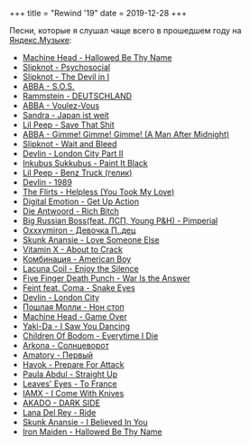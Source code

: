 +++
title = "Rewind '19"
date = 2019-12-28
+++

Песни, которые я слушал чаще всего в прошедшем году на [Яндекс.Музыке](https://music.yandex.ru/users/yamusic-rewind2019/playlists/2290167):

* [Machine Head - Hallowed Be Thy Name](https://www.youtube.com/watch?v=moqETlmNHnE)
* [Slipknot - Psychosocial](https://www.youtube.com/watch?v=5abamRO41fE)
* [Slipknot - The Devil in I](https://www.youtube.com/watch?v=XEEasR7hVhA)
* [ABBA - S.O.S.](https://www.youtube.com/watch?v=cvChjHcABPA)
* [Rammstein - DEUTSCHLAND](https://www.youtube.com/watch?v=NeQM1c-XCDc)
* [ABBA - Voulez-Vous](https://www.youtube.com/watch?v=za05HBtGsgU)
* [Sandra - Japan ist weit](https://www.youtube.com/watch?v=RQXzV9Rzh-4)
* [Lil Peep - Save That Shit](https://www.youtube.com/watch?v=WvV5TbJc9tQ)
* [ABBA - Gimme! Gimme! Gimme! (A Man After Midnight)](https://www.youtube.com/watch?v=XEjLoHdbVeE)
* [Slipknot - Wait and Bleed](https://www.youtube.com/watch?v=B1zCN0YhW1s)
* [Devlin - London City Part II](https://www.youtube.com/watch?v=sMI8efVEYeM)
* [Inkubus Sukkubus - Paint It Black](https://www.youtube.com/watch?v=LCjq-3g9ewU)
* [Lil Peep - Benz Truck (гелик)](https://www.youtube.com/watch?v=3rkJ3L5Ce80)
* [Devlin - 1989](https://www.youtube.com/watch?v=fPChQfB3h1c)
* [The Flirts - Helpless (You Took My Love)](https://www.youtube.com/watch?v=xdEyZ3-OjU8)
* [Digital Emotion - Get Up Action](https://www.youtube.com/watch?v=o5ZA4TK1IhE)
* [Die Antwoord - Rich Bitch](https://www.youtube.com/watch?v=8bdeizHM9OU)
* [Big Russian Boss(feat. ЛСП, Young P&H) - Pimperial](https://www.youtube.com/watch?v=bOvOjHshX_0)
* [Oxxxymiron - Девочка П..дец](https://www.youtube.com/watch?v=ptrZ_mCgxtk)
* [Skunk Anansie - Love Someone Else](https://www.youtube.com/watch?v=3-Qh540VY8I)
* [Vitamin X - About to Crack](https://www.youtube.com/watch?v=HtvHWaYfrhM)
* [Комбинация - American Boy](https://www.youtube.com/watch?v=T_hCZ_5-rEc)
* [Lacuna Coil - Enjoy the Silence](https://www.youtube.com/watch?v=Lx58hXh4pVA)
* [Five Finger Death Punch - War Is the Answer](https://www.youtube.com/watch?v=QTCCgQLdHuU)
* [Feint feat. Coma - Snake Eyes](https://www.youtube.com/watch?v=cvq7Jy-TFAU)
* [Devlin - London City](https://www.youtube.com/watch?v=hmCoCTPWP-I)
* [Пошлая Молли - Нон стоп](https://www.youtube.com/watch?v=pcI8C9i-aDw)
* [Machine Head - Game Over](https://www.youtube.com/watch?v=ovVQFy9e7JU)
* [Yaki-Da - I Saw You Dancing](https://www.youtube.com/watch?v=qx89ylJyeKU)
* [Children Of Bodom - Everytime I Die](https://www.youtube.com/watch?v=5cEK1OLhUKQ)
* [Arkona - Солнцеворот](https://www.youtube.com/watch?v=mwneCoXSxn4)
* [Amatory - Первый](https://www.youtube.com/watch?v=C8QxjB8mV4o)
* [Havok - Prepare For Attack](https://www.youtube.com/watch?v=egG_q2dYgaI)
* [Paula Abdul - Straight Up](https://www.youtube.com/watch?v=El1kgCqD7Xk)
* [Leaves' Eyes - To France](https://www.youtube.com/watch?v=lGoV5NdwPos)
* [IAMX - I Come With Knives](https://www.youtube.com/watch?v=nt0MkotVIEc)
* [AKADO - DARK SIDE](https://www.youtube.com/watch?v=NhWymI0zkho)
* [Lana Del Rey - Ride](https://www.youtube.com/watch?v=Py_-3di1yx0)
* [Skunk Anansie - I Believed In You](https://www.youtube.com/watch?v=7q3nm8b39oI)
* [Iron Maiden - Hallowed Be Thy Name](https://www.youtube.com/watch?v=J51LPlP-s9o)

